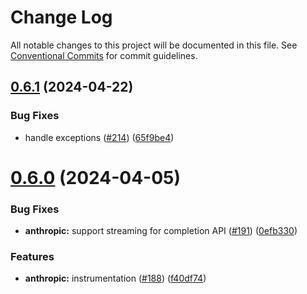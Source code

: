 # Change Log

All notable changes to this project will be documented in this file.
See [Conventional Commits](https://conventionalcommits.org) for commit guidelines.

## [0.6.1](https://github.com/traceloop/openllmetry-js/compare/v0.6.0...v0.6.1) (2024-04-22)

### Bug Fixes

- handle exceptions ([#214](https://github.com/traceloop/openllmetry-js/issues/214)) ([65f9be4](https://github.com/traceloop/openllmetry-js/commit/65f9be4fdcaa40f5bfd6c1fe3edc60910b4af894))

# [0.6.0](https://github.com/traceloop/openllmetry-js/compare/v0.5.29...v0.6.0) (2024-04-05)

### Bug Fixes

- **anthropic:** support streaming for completion API ([#191](https://github.com/traceloop/openllmetry-js/issues/191)) ([0efb330](https://github.com/traceloop/openllmetry-js/commit/0efb3302f9ff767cba29519265c13ca4f02cf612))

### Features

- **anthropic:** instrumentation ([#188](https://github.com/traceloop/openllmetry-js/issues/188)) ([f40df74](https://github.com/traceloop/openllmetry-js/commit/f40df747143279a9a153db58020bf4531b5c171f))
